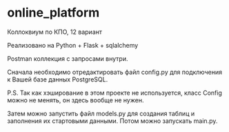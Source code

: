 # online_platform
Коллоквиум по КПО, 12 вариант


Реализовано на Python + Flask + sqlalchemy


Postman коллекция с запросами внутри.

Сначала необходимо отредактировать файл config.py для подключения к Вашей базе данных PostgreSQL.

P.S. Так как хэширование в этом проекте не используется, класс Config можно не менять, он здесь вообще не нужен.

Затем можно запустить файл models.py для создания таблиц и заполнения их стартовыми данными. 
Потом можно запускать main.py.
